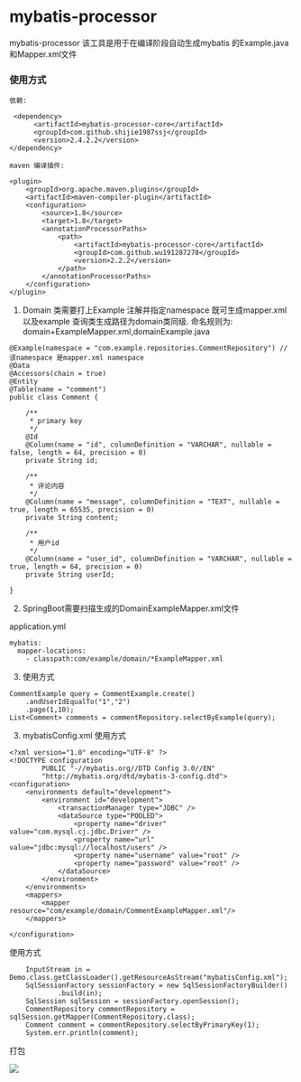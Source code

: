 # mybatis-processor
mybatis-processor 该工具是用于在编译阶段自动生成mybatis 的Example.java 和Mapper.xml文件

### 使用方式
```
依赖:

 <dependency>
      <artifactId>mybatis-processor-core</artifactId>
      <groupId>com.github.shijie1987ssj</groupId>
      <version>2.4.2.2</version>
</dependency>

maven 编译插件:

<plugin>
    <groupId>org.apache.maven.plugins</groupId>
    <artifactId>maven-compiler-plugin</artifactId>
    <configuration>
        <source>1.8</source>
        <target>1.8</target>
        <annotationProcessorPaths>
            <path>
                <artifactId>mybatis-processor-core</artifactId>
                <groupId>com.github.wu191287278</groupId>
                <version>2.2.2</version>
            </path>
        </annotationProcessorPaths>
    </configuration>
</plugin>

```


1. Domain 类需要打上Example 注解并指定namespace 既可生成mapper.xml 以及example 查询类生成路径为domain类同级.
命名规则为: domain+ExampleMapper.xml,domainExample.java

```
@Example(namespace = "com.example.repositories.CommentRepository") //该namespace 是mapper.xml namespace
@Data
@Accessors(chain = true)
@Entity
@Table(name = "comment")
public class Comment {

    /**
     * primary key
     */
    @Id
    @Column(name = "id", columnDefinition = "VARCHAR", nullable = false, length = 64, precision = 0)
    private String id;

    /**
     * 评论内容
     */
    @Column(name = "message", columnDefinition = "TEXT", nullable = true, length = 65535, precision = 0)
    private String content;

    /**
     * 用户id
     */
    @Column(name = "user_id", columnDefinition = "VARCHAR", nullable = true, length = 64, precision = 0)
    private String userId;

}
```

2. SpringBoot需要扫描生成的DomainExampleMapper.xml文件


application.yml

```
mybatis:
  mapper-locations:
    - classpath:com/example/domain/*ExampleMapper.xml
```

3. 使用方式

```
CommentExample query = CommentExample.create()
    .andUserIdEqualTo("1","2")
    .page(1,10);
List<Comment> comments = commentRepository.selectByExample(query);
```

3. mybatisConfig.xml 使用方式

```
<?xml version="1.0" encoding="UTF-8" ?>
<!DOCTYPE configuration
        PUBLIC "-//mybatis.org//DTD Config 3.0//EN"
        "http://mybatis.org/dtd/mybatis-3-config.dtd">
<configuration>
    <environments default="development">
        <environment id="development">
            <transactionManager type="JDBC" />
            <dataSource type="POOLED">
                <property name="driver" value="com.mysql.cj.jdbc.Driver" />
                <property name="url" value="jdbc:mysql://localhost/users" />
                <property name="username" value="root" />
                <property name="password" value="root" />
            </dataSource>
        </environment>
    </environments>
    <mappers>
        <mapper resource="com/example/domain/CommentExampleMapper.xml"/>
    </mappers>

</configuration>
```

使用方式

```
    InputStream in = Demo.class.getClassLoader().getResourceAsStream("mybatisConfig.xml");
    SqlSessionFactory sessionFactory = new SqlSessionFactoryBuilder()
            .build(in);
    SqlSession sqlSession = sessionFactory.openSession();
    CommentRepository commentRepository = sqlSession.getMapper(CommentRepository.class);
    Comment comment = commentRepository.selectByPrimaryKey(1);
    System.err.println(comment);
```

打包

[![](https://jitpack.io/v/shijie1987ssj/mybatis-processor.svg)](https://jitpack.io/#shijie1987ssj/mybatis-processor)
